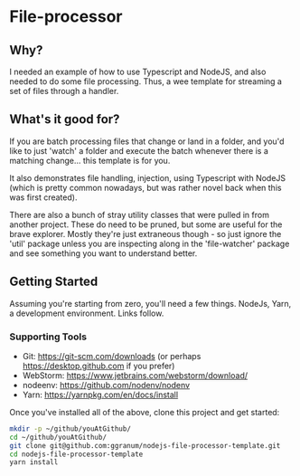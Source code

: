 # File-processor

## Why?

I needed an example of how to use Typescript and NodeJS, and also needed to do some file processing. Thus, a wee template for streaming a set of files through a handler.

## What's it good for?

If you are batch processing files that change or land in a folder, and you'd like to just 'watch' a folder and execute the batch whenever there is a matching change... this template is for you. 

It also demonstrates file handling, injection, using Typescript with NodeJS (which is pretty common nowadays, but was rather novel back when this was first created).

There are also a bunch of stray utility classes that were pulled in from another project. These do need to be pruned, but some are useful for the brave explorer. Mostly they're just extraneous though - so just ignore the 'util' package unless you are inspecting along in the 'file-watcher' package and see something you want to understand better. 

## Getting Started

Assuming you're starting from zero, you'll need a few things. NodeJs, Yarn, a development environment. Links follow.


### Supporting Tools

* Git: https://git-scm.com/downloads (or perhaps https://desktop.github.com if you prefer)
* WebStorm: https://www.jetbrains.com/webstorm/download/
* nodeenv: https://github.com/nodenv/nodenv
* Yarn: https://yarnpkg.com/en/docs/install

Once you've installed all of the above, clone this project and get started:

```bash
mkdir -p ~/github/youAtGithub/
cd ~/github/youAtGithub/
git clone git@github.com:ggranum/nodejs-file-processor-template.git
cd nodejs-file-processor-template
yarn install

```
